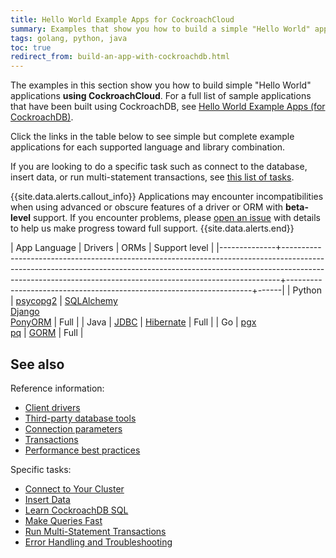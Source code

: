 ```yaml
---
title: Hello World Example Apps for CockroachCloud
summary: Examples that show you how to build a simple "Hello World" application with CockroachDB
tags: golang, python, java
toc: true
redirect_from: build-an-app-with-cockroachdb.html
---
```


The examples in this section show you how to build simple "Hello World" applications **using CockroachCloud**. For a full list of sample applications that have been built using CockroachDB, see [Hello World Example Apps (for CockroachDB)](../v20.2/hello-world-example-apps.html).

Click the links in the table below to see simple but complete example applications for each supported language and library combination.

If you are looking to do a specific task such as connect to the database, insert data, or run multi-statement transactions, see [this list of tasks](#tasks).

{{site.data.alerts.callout_info}}
Applications may encounter incompatibilities when using advanced or obscure features of a driver or ORM with **beta-level** support. If you encounter problems, please [open an issue](https://github.com/cockroachdb/cockroach/issues/new) with details to help us make progress toward full support.
{{site.data.alerts.end}}

| App Language | Drivers                                                                                                                                                                                                                                  | ORMs         | Support level                                        |
|--------------+-----------------------------------------------------------------------------------------------------------------------------------------------------------------------------------------------------------------------------------------+---------------------------------------------------------------------+------|
| Python       | [psycopg2](../v20.2/build-a-python-app-with-cockroachdb.html)                                                                                                                                                                                    | [SQLAlchemy](../v20.2/build-a-python-app-with-cockroachdb-sqlalchemy.html)<br>[Django](../v20.2/build-a-python-app-with-cockroachdb-django.html)<br>[PonyORM](../v20.2/build-a-python-app-with-cockroachdb-pony.html)  | Full |
| Java         | [JDBC](../v20.2/build-a-java-app-with-cockroachdb.html)                                                                                                                                                                                          | [Hibernate](../v20.2/build-a-java-app-with-cockroachdb-hibernate.html)       | Full |
| Go           | [pgx](../v20.2/build-a-go-app-with-cockroachdb.html)<br>[pq](../v20.2/build-a-go-app-with-cockroachdb-pq.html)                                                                                                                                                                                              | [GORM](../v20.2/build-a-go-app-with-cockroachdb-gorm.html)                  | Full |

## See also

Reference information:

- [Client drivers](../v20.2/install-client-drivers.html)
- [Third-party database tools](../v20.2/third-party-database-tools.html)
- [Connection parameters](../v20.2/connection-parameters.html)
- [Transactions](../v20.2/transactions.html)
- [Performance best practices](../v20.2/performance-best-practices-overview.html)

<a name="tasks"></a>

Specific tasks:

- [Connect to Your Cluster](connect-to-a-free-cluster.html)
- [Insert Data](../v20.2/insert-data.html)
- [Learn CockroachDB SQL](learn-cockroachdb-sql.html)
- [Make Queries Fast](../v20.2/make-queries-fast.html)
- [Run Multi-Statement Transactions](../v20.2/run-multi-statement-transactions.html)
- [Error Handling and Troubleshooting](../v20.2/error-handling-and-troubleshooting.html)

